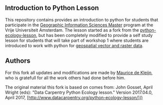 ## Introduction to Python Lesson

This repository contains provides an introduction to python for students that participate in the [Geographic Information Sciences Master](https://vu.nl/en/education/master/geographical-information-sciences) 
program at the Vrije Universiteit Amsterdam. The lesson started as a fork from the [python-ecology-lesson](https://github.com/datacarpentry/python-ecology-lesson), 
but has been completely modified to provide a self study lesson for students that will take part 
of workshop 1 where students are introduced to work with python for [geospatial vector and raster data](https://esciencecenter-digital-skills.github.io/geospatial-python/).  

## Authors

For this fork all updates and modifications are made by [Maurice de Kleijn](https://github.com/Morrizzzzz), who is gratefull for all the work others had done before him. 

The original material this fork is based on comes from:
John Gosset, April Wright (eds): "Data Carpentry Python Ecology lesson."
Version 2017.04.0, April 2017, [http://www.datacarpentry.org/python-ecology-lesson/]()
